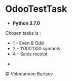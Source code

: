 # OdooTestTask
- **Python 3.7.0**

Chosen tasks is :
* 1 - Even & Odd
* 2 - 1'000'000 symbols
* 4 - Sales receipt

 
-
© Volodumum Burtsev